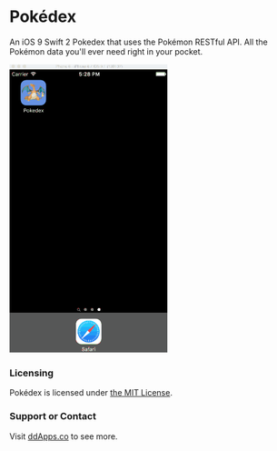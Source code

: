 # Pokédex
An iOS 9 Swift 2 Pokedex that uses the Pokémon RESTful API. All the Pokémon data you'll ever need right in your pocket.

![](https://github.com/duliodenis/pokedex/blob/master/art/screenshot/pokedex4.gif)

### Licensing
Pokédex is licensed under [the MIT License](https://github.com/duliodenis/pokedex/blob/master/LICENSE).

### Support or Contact
Visit [ddApps.co](http://ddapps.co) to see more.
